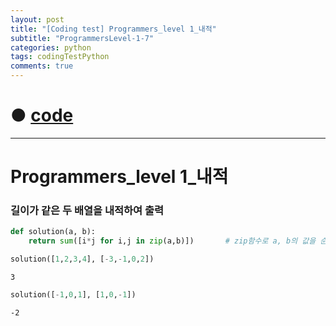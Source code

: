 ```yaml
---
layout: post
title: "[Coding test] Programmers_level 1_내적"
subtitle: "ProgrammersLevel-1-7"
categories: python
tags: codingTestPython
comments: true
---
```


# ● [code](https://github.com/JeongJaeyoung0/coding_test/blob/af206dabc43353217edde4f1e15bc6cd87b2a4e5/210621_Programmers_level%201_%EB%82%B4%EC%A0%81.ipynb)

***

# Programmers_level 1_내적
### 길이가 같은 두 배열을 내적하여 출력


```python
def solution(a, b):
    return sum([i*j for i,j in zip(a,b)])       # zip함수로 a, b의 값을 순차로 곱하여 리스트에 저장하고 sum하여 return
```


```python
solution([1,2,3,4], [-3,-1,0,2])
```




    3




```python
solution([-1,0,1], [1,0,-1])
```




    -2